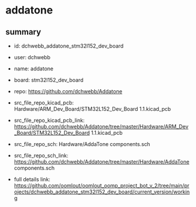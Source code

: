 # addatone
 
## summary 
* id: dchwebb_addatone_stm32l152_dev_board
* user: dchwebb
* name: addatone
* board: stm32l152_dev_board
* repo: https://github.com/dchwebb/Addatone
* src_file_repo_kicad_pcb: Hardware/ARM_Dev_Board/STM32L152_Dev_Board 1.1.kicad_pcb
* src_file_repo_kicad_pcb_link: https://github.com/dchwebb/Addatone/tree/master/Hardware/ARM_Dev_Board/STM32L152_Dev_Board 1.1.kicad_pcb


* src_file_repo_sch: Hardware/AddaTone components.sch
* src_file_repo_sch_link: https://github.com/dchwebb/Addatone/tree/master/Hardware/AddaTone components.sch
* full details link: https://github.com/oomlout/oomlout_oomp_project_bot_v_2/tree/main/projects/dchwebb_addatone_stm32l152_dev_board/current_version/working  








